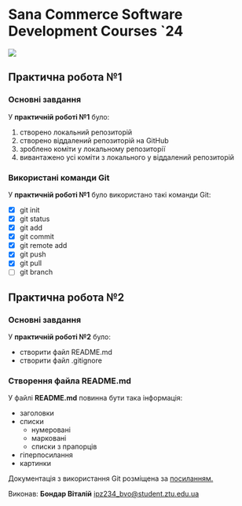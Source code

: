 # Sana Commerce Software Development Courses `24
![](https://upload.wikimedia.org/wikipedia/commons/0/08/Sana_Commerce_Logo.png)
## Практична робота №1
### Основні завдання
У **практичній роботі №1** було:
1. створено локальний репозиторій
2. створено віддалений репозиторій на GitHub
3. зроблено коміти у локальному репозиторії
4. вивантажено усі коміти з локального у віддалений репозиторій
### Використані команди Git
У **практичній роботі №1** було використано такі команди Git:
- [x] git init
- [x] git status
- [x] git add
- [x] git commit
- [x] git remote add
- [x] git push
- [x] git pull
- [ ] git branch
## Практична робота №2
### Основні завдання
У **практичній роботі №2** було:
- створити файл README.md
- створити файл .gitignore
### Створення файла README.md
У файлі **README.md** повинна бути така інформація:
- заголовки
- списки
  - нумеровані
  - марковані
  - списки з прапорців
- гіперпосилання
- картинки
  
Документація з використання Git розміщена за [посиланням.](https://docs.github.com/en/github/writing-on-github/getting-started-with-writing-and-formatting-on-github/basic-writing-and-formatting-syntax)

Виконав: **Бондар Віталій** ipz234_bvo@student.ztu.edu.ua



